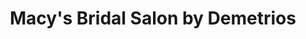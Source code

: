 ---
title: "Macy's Bridal Salon by Demetrios"
url: /wayne/macys-bridal-salon-by-demetrios/
shop: Kleidung
---